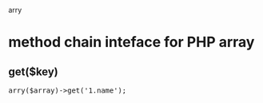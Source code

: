arry

method chain inteface for PHP array
====================================

get($key)
---------
<pre>
arry($array)->get('1.name');
</pre>

